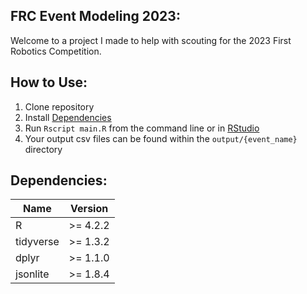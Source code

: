## FRC Event Modeling 2023:

Welcome to a project I made to help with scouting for the 2023 First Robotics Competition.  

## How to Use:

1. Clone repository
2. Install [Dependencies](#Dependencies)
3. Run ```Rscript main.R``` from the command line or in [RStudio](https://posit.co/downloads/) 
4. Your output csv files can be found within the `output/{event_name}` directory

## Dependencies:

| Name              | Version    |
| ------------------|------------|
| R                 | >= 4.2.2   |
| tidyverse         | >= 1.3.2   |
| dplyr             | >= 1.1.0   |
| jsonlite          | >= 1.8.4   |

